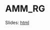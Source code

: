 # AMM_RG

Slides: [html](https://rawcdn.githack.com/hans-mtz/AMM_RG/5acaa39a51ff4333ed0285d8ed3c096f7bf01d52/prod_fun/prod_fun_html.html)
